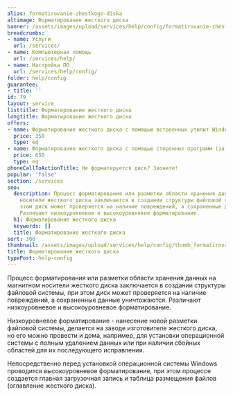 ```yaml
---
alias: formatirovanie-zhestkogo-diska
altimage: Форматирование жесткого диска
banner: /assets/images/upload/services/help/config/formatirovanie-zhestkogo-diska.jpg
breadcrumbs:
- name: Услуги
  url: /services/
- name: Компьютерная помощь
  url: /services/help/
- name: Настройка ПО
  url: /services/help/config/
folder: help/config
guarantee:
- title: ''
id: 79
layout: service
listtitle: Форматирование жесткого диска
longtitle: Форматирование жесткого диска
offers:
- name: Форматирование жесткого диска с помощью встроенных утилит Windows (за 1 раздел)
  price: 350
  type: eq
- name: Форматирование жесткого диска с помощью сторонних программ (за 1 раздел)
  price: 650
  type: eq
phoneCallToActionTitle: Не форматируется диск? Звоните!
popular: 'false'
section: /services
seo:
  description: Процесс форматирования или разметки области хранения данных на магнитном
    носители жесткого диска заключается в создании структуры файловой системы, при
    этом диск может проверяется на наличие повреждений, а сохраненные данные уничтожаются.
    Различают низкоуровневое и высокоуровневое форматирование.
  h1: Форматирование жесткого диска
  keywords: []
  title: Форматирование жесткого диска
sort: 300
thumbnail: /assets/images/upload/services/help/config/thumb_formatirovanie-zhestkogo-diska.jpg
title: Форматирование жесткого диска
typePost: help-config
---
```

Процесс форматирования или разметки области хранения данных на магнитном носители жесткого диска заключается в создании структуры файловой системы, при этом диск может проверяется на наличие повреждений, а сохраненные данные уничтожаются. Различают низкоуровневое и высокоуровневое форматирование.

Низкоуровневое форматирование - нанесение новой разметки файловой системы, делается на заводе изготовителе жесткого диска, но его можно провести и дома, например, для установки операционной системы с полным удалением данных или при наличии сбойных областей для их последующего исправления.

Непосредственно перед установкой операционной системы Windows проводится высокоуровневое форматирование, при этом процессе создается главная загрузочная запись и таблица размещения файлов (оглавление жесткого диска).

